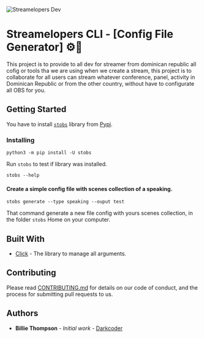 ![Streamelopers Dev](https://streamelopers.org/assets/img/logos/logo-white-bg.png)

# Streamelopers CLI - [Config File Generator] ⚙️🚀

This project is to provide to all dev for streamer from dominican republic all cofig or tools tha we are using when we create a stream, this project is to collaborate for all users can stream whatever conference, panel, activity in Dominican Republic or from the other country, without have to configurate all OBS for you.

## Getting Started

You have to install [`stobs`](https://pypi.org/manage/project/stobs/releases/) library from [Pypi](https://pypi.org/).

### Installing

```
python3 -m pip install -U stobs
```
Run `stobs` to test if library was installed.
```
stobs --help
```

#### Create a simple config file with scenes collection of a speaking.
```
stobs generate --type speaking --ouput test
```
That command generate a new file config with yours scenes collection, in the folder `stobs` Home on your computer.

## Built With

* [Click](https://click.palletsprojects.com/) - The library to manage all arguments.

## Contributing

Please read [CONTRIBUTING.md](https://gist.github.com/PurpleBooth/b24679402957c63ec426) for details on our code of conduct, and the process for submitting pull requests to us.

## Authors

* **Billie Thompson** - *Initial work* - [Darkcoder](https://github.com/Darkcode01)

